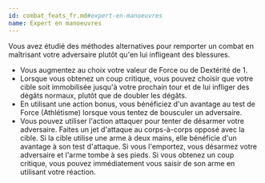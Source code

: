 ```yaml
---
id: combat_feats_fr.md#expert-en-manoeuvres
name: Expert en manoeuvres
---
```


Vous avez étudié des méthodes alternatives pour remporter un combat en maîtrisant votre adversaire plutôt qu'en lui infligeant des blessures.

* Vous augmentez au choix votre valeur de Force ou de Dextérité de 1.
* Lorsque vous obtenez un coup critique, vous pouvez choisir que votre cible soit immobilisée jusqu'à votre prochain tour et de lui infliger des dégâts normaux, plutôt que de doubler les dégâts.
* En utilisant une action bonus, vous bénéficiez d'un avantage au test de Force (Athlétisme) lorsque vous tentez de bousculer un adversaire.
* Vous pouvez utiliser l'action attaquer pour tenter de désarmer votre adversaire. Faites un jet d'attaque au corps-à-corps opposé avec la cible. Si la cible utilise une arme à deux mains, elle bénéficie d'un avantage à son test d'attaque. Si vous l'emportez, vous désarmez votre adversaire et l'arme tombe à ses pieds. Si vous obtenez un coup critique, vous pouvez immédiatement vous saisir de son arme en utilisant votre réaction.

